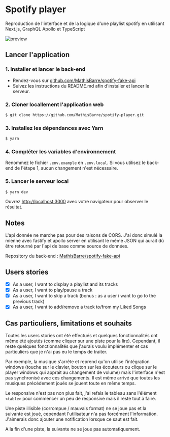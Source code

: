 # Spotify player

Reproduction de l'interface et de la logique d'une playlist spotify en utilisant Next.js, GraphQL Apollo et TypeScript

![preview](https://spotify-player.mathisbarre.com/images/preview.png)

## Lancer l'application

### 1. Installer et lancer le back-end

- Rendez-vous sur [github.com/MathisBarre/spotify-fake-api](https://github.com/MathisBarre/spotify-fake-api)
- Suivez les instructions du README.md afin d'installer et lancer le serveur.

### 2. Cloner locallement l'application web

```bash
$ git clone https://github.com/MathisBarre/spotify-player.git
```

### 3. Installez les dépendances avec Yarn

```bash
$ yarn
```
### 4. Compléter les variables d'environnement

Renommez le fichier `.env.example` en `.env.local`. Si vous utilisez le back-end de l'étape 1, aucun changement n'est nécessaire. 

### 5. Lancer le serveur local

```bash
$ yarn dev
```

Ouvrez [http://localhost:3000](http://localhost:3000) avec votre navigateur pour observer le résultat.

## Notes

L'api donnée ne marche pas pour des raisons de CORS. J'ai donc simulé la mienne avec fastify et apollo server en utilisant le même JSON qui aurait dû être retourné par l'api de base comme source de données.

Repository du back-end : [MathisBarre/spotify-fake-api](https://github.com/MathisBarre/spotify-fake-api)

## Users stories

- [x] As a user, I want to display a playlist and its tracks
- [x] As a user, I want to play/pause a track
- [x] As a user, I want to skip a track (bonus : as a user i want to go to the previous track)
- [x] As a user, I want to add/remove a track to/from my Liked Songs

## Cas particuliers, limitations et souhaits

Toutes les users stories ont été effectués et quelques fonctionnalités ont même été ajoutés (comme cliquer sur une piste pour la lire). Cependant, il reste quelques fonctionnalités que j'aurais voulu implémenter et cas particuliers que je n'ai pas eu le temps de traiter.

Par exemple, la musique s'arrête et reprend qu'on utilise l'intégration windows (touche sur le clavier, bouton sur les écouteurs ou clique sur le player windows qui apprait au changement de volume) mais l'interface n'est pas synchronisé avec ces changements. Il est même arrivé que toutes les musiques précédement joués se jouent toute en même temps.

Le responsive n'est pas non plus fait, j'ai refais le tableau sans l'élément `<table>` pour commencer un peu de responsive mais il reste tout à faire.

Une piste illisible (corrompue / mauvais format) ne se joue pas et la suivante est joué, cependant l'utilisateur n'a pas forcément l'information. J'aimerais donc ajouter une notification lorsque ce saut est fait.

A la fin d'une piste, la suivante ne se joue pas automatiquement.